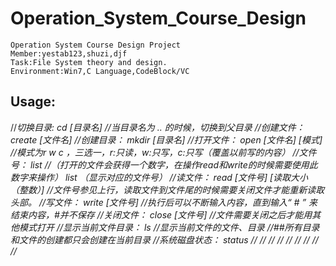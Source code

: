 Operation_System_Course_Design
==============================

    Operation System Course Design Project
    Member:yestab123,shuzi,djf
    Task:File System theory and design.
    Environment:Win7,C Language,CodeBlock/VC


Usage:
-------------------------
//*切换目录: 	cd [目录名]  //当目录名为 .. 的时候，切换到父目录
//*创建文件：	create [文件名]
//*创建目录：	mkdir [目录名]
//*打开文件： 	open [文件名] [模式] //模式为r w c ，三选一，r:只读，w:只写，c:只写（覆盖以前写的内容）
//*文件号： 	list //（打开的文件会获得一个数字，在操作read和write的时候需要使用此数字来操作） list （显示对应的文件号）
//*读文件： 	read [文件号] [读取大小（整数）]  //文件号参见上行，读取文件到文件尾的时候需要关闭文件才能重新读取头部。
//*写文件： 	write [文件号]  //执行后可以不断输入内容，直到输入“ # ” 来结束内容，#并不保存
//*关闭文件：   close [文件号] //文件需要关闭之后才能用其他模式打开
//*显示当前文件目录： ls    //显示当前文件的文件、目录
//*##所有目录和文件的创建都只会创建在当前目录
//*系统磁盘状态： status
//*
//*
//*
//*
//*
//*
//*
//*
//*
